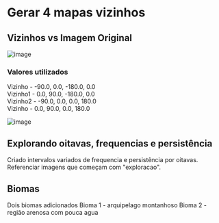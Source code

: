 # Gerar 4 mapas vizinhos

## Vizinhos vs Imagem Original
![image](https://user-images.githubusercontent.com/18286943/170383847-152fb490-f781-4796-8121-d62ce32e24d4.png)

### Valores utilizados

Vizinho - -90.0, 0.0, -180.0, 0.0   
Vizinho1 - 0.0, 90.0, -180.0, 0.0   
Vizinho2 - -90.0, 0.0, 0.0, 180.0   
Vizinho - 0.0, 90.0, 0.0, 180.0  

![image](https://user-images.githubusercontent.com/18286943/170383948-ea36bb0e-bb05-400a-b59f-8742b45b251a.png)

## Explorando oitavas, frequencias e persistência

Criado intervalos variados de frequencia e persistência por oitavas.
Referenciar imagens que começam com "exploracao".

## Biomas

Dois biomas adicionados
Bioma 1 - arquipelago montanhoso
Bioma 2 - região arenosa com pouca agua
